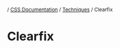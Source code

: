 <sub>/ [CSS Documentation](..) / [Techniques](.) / Clearfix</sub>

# Clearfix

[flow-root]: https://www.w3.org/TR/css-display-3/#valdef-display-flow-root
[nicolas-clearfix]: http://nicolasgallagher.com/micro-clearfix-hack/
[so-clearfix]: https://stackoverflow.com/a/1633170/497418